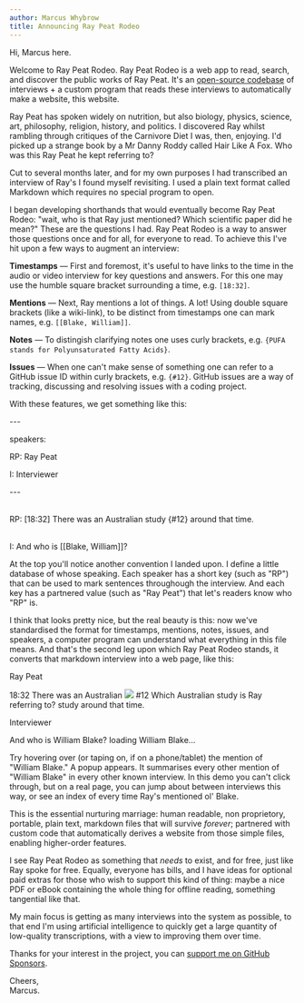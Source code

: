 ```yaml
---
author: Marcus Whybrow
title: Announcing Ray Peat Rodeo
---
```


Hi, Marcus here.

Welcome to Ray Peat Rodeo. Ray Peat Rodeo is a web app to read, search, and discover the public works of Ray Peat. It's an [open-source codebase](https://github.com/marcuswhybrow/ray-peat-rodeo) of interviews + a custom program that reads these interviews to automatically make a website, this website.

Ray Peat has spoken widely on nutrition, but also biology, physics, science, art, philosophy, religion, history, and politics. I discovered Ray whilst rambling through critiques of the Carnivore Diet I was, then, enjoying. I'd picked up a strange book by a Mr Danny Roddy called Hair Like A Fox. Who was this Ray Peat he kept referring to?

Cut to several months later, and for my own purposes I had transcribed an interview of Ray's I found myself revisiting. I used a plain text format called Markdown which requires no special program to open.

I began developing shorthands that would eventually become Ray Peat Rodeo: "wait, who is that Ray just mentioned? Which scientific paper did he mean?" These are the questions I had. Ray Peat Rodeo is a way to answer those questions once and for all, for everyone to read. To achieve this I've hit upon a few ways to augment an interview:

**Timestamps** — First and foremost, it's useful to have links to the time in the audio or video interview for key questions and answers. For this one may use the humble square bracket surrounding a time, e.g. `[18:32]`.

**Mentions** — Next, Ray mentions a lot of things. A lot! Using double square brackets (like a wiki-link), to be distinct from timestamps one can mark names, e.g. `[[Blake, William]]`.

**Notes** — To distingish clarifying notes one uses curly brackets, e.g. `{PUFA stands for Polyunsaturated Fatty Acids}`.

**Issues** — When one can't make sense of something one can refer to a GitHub issue ID within curly brackets, e.g. `{#12}`. GitHub issues are a way of tracking, discussing and resolving issues with a coding project.

With these features, we get something like this:

<div class="relative mb-32 mt-16 w-[500px] mx-auto">
    <div class="w-[150px] h-[100px] bg-pink-100 rounded-lg absolute -rotate-1 -left-8"></div>
    <div class="w-[100px] h-[90px] bg-pink-50 rounded-lg absolute -rotate-2 -left-32 top-32"></div>
    <div class="w-[40px] h-[30px] bg-pink-50/60 rounded absolute -rotate-3 -left-24 top-16"></div>
    <div class="w-[200px] h-[150px] bg-pink-200/60 rounded-lg absolute -rotate-2 -right-32 -bottom-16"></div>
    <div class="relative top-16 text-left rounded-lg w-[500px] overflow-hidden shadow-2xl shadow-pink-500/10 font-mono text-lg text-pink-600 bg-gradient-to-bl from-pink-300 to-white -rotate-3">
        <div class="h-8">
            <div class="pt-6 pl-8">
                <div class="rounded-full bg-red-400/40 w-4 h-4 inline-block"></div>
                <div class="rounded-full bg-red-400/40 w-4 h-4 ml-[10px] inline-block"></div>
                <div class="rounded-full bg-red-400/40 w-4 h-4 ml-[10px] inline-block"></div>
            </div>
        </div>
        <div id="frontmatter" class="px-8 pt-6 pb-6">
            <p>---</p>
            <p>
                <span class="text-red-400">speakers:</span>
            </p>
            <p class="ml-4">
                <span class="text-red-400">RP:</span> Ray Peat
            </p>
            <p class="ml-4">
                <span class="text-red-400">I:</span> Interviewer
            </p>
            <p>---</p>
            <p>
                <br/>
                <span class="text-red-500">RP:</span>
                <span class="text-purple-500">[18:32]</span>
                There was an Australian study 
                <span class="text-purple-500">{#12}</span>
                around that time.
            </p>
            <p>
                <br/>
                <span class="text-red-500">I:</span>
                And who is 
                <span class="text-purple-500">[[Blake, William]]</span>?
            </p>
        </div>
    </div>
</div>

At the top you'll notice another convention I landed upon. I define a little database of whose speaking. Each speaker has a short key (such as "RP") that can be used to mark sentences throughough the interview. And each key has a partnered value (such as "Ray Peat") that let's readers know who "RP" is.

I think that looks pretty nice, but the real beauty is this: now we've standardised the format for timestamps, mentions, notes, issues, and speakers, a computer program can understand what everything in this file means. And that's the second leg upon which Ray Peat Rodeo stands, it converts that markdown interview into a web page, like this:

<div class="mt-8 mb-16 inline-block align-top text-left w-full backdrop-blur-2xl bg-gradient-to-br from-white/90 to-gray-100/30 rounded-lg shadow-2xl shadow-purple-700/20 " >
    <div class="py-4 bg-gradient-to-r from-blue-200 to-purple-300 rounded-t-lg">
        <div class="h-8 w-3/5 mx-auto bg-gradient-to-br from-white/60 to-white/50 rounded"></div>
    </div>
    <div class="px-8 pb-10 pt-2 max-w-xl mx-auto">
        <!-- Utterance -->
        <div class="font-sans ml-1 mr-16">
            <div class="text-sm mt-8 mb-4 block text-gray-400" >
                Ray Peat
            </div>
            <div class="p-8 rounded shadow text-gray-900 bg-gray-100">
                <p>
                    <span class="text-sm px-2 py-1 rounded-md bg-gray-300 hover:bg-gray-500 text-gray-50 cursor-pointer">18:32</span>
                    There was an Australian 
                    <!-- issue -->
                    <span
                        class="
                          z-10 block transition-all m-2 p-4 hover:translate-y-1 shadow-xl hover:shadow-2xl shadow-yellow-800/20 hover:shadow-yellow-600/40 rounded-md bg-gradient-to-br from-yellow-200 from-10% to-amber-200 hover:from-yellow-100 hover:from-70% hover:to-amber-200 xl:block w-2/5 mr-[-20%] float-right clear-right text-sm relative leading-5 tracking-tight
                          cursor-pointer
                        "
                    >
                        <span class="text-yellow-900 font-bold mr-0.5">
                            <img src="/assets/images/github-mark.svg" class="h-4 w-4 inline-block relative top-[-1px] mr-0.5"/> #12
                        </span>
                        <span class="text-yellow-800">Which Australian study is Ray referring to?</span>
                    </span>
                    study around that time.
                </p>
            </div>
        </div>
        <!-- Utterance -->
        <div class="font-sans ml-16 mr-1" >
            <div class="text-sm mt-8 mb-4 block text-sky-400">Interviewer</div>
            <div class="p-8 rounded shadow text-sky-900 bg-gradient-to-br from-sky-100 to-blue-200">
                <p>
                    And who is 
                    <!-- Blake mention -->
                    <span
                        hx-trigger="load"
                        hx-target="find .popup"
                        hx-get="/api/mentionable/popup/William-Blake"
                        hx-swap="innerHTML"
                        hx-select=".hx-select"
                        class="relative cursor-pointer"
                        _="
                              on mouseenter
                                remove .hidden from .popup in me
                                send stopWiggling to .label in me
                              on mouseleave
                                wait for mouseenter or 500ms
                                if the result's type is not 'mouseenter'
                                  add .hidden to .popup in me
                                end
                            "
                    >
                        <span
                            class=" label font-mono font-bold tracking-normal drop-shadow-md box-decoration-clone border-b text-sky-800 hover:text-sky-900 shadow-pink-300 border-sky-800 inline-block rotate-0 transition-all "
                        >William Blake</span>?
                        <span
                            class="
                                popup
                                bg-white shadow-2xl block absolute 
                                hidden
                                z-10 
                                overflow-hidden
                                overflow-y-auto 
                                mb-4 
                                w-[400px] h-[300px]
                                left-[calc(50%-200px)]
                                top-8
                                scrollbar
                                scrollbar-track-slate-100
                                scrollbar-thumb-slate-200
                              "
                            _="on click halt the event"
                        >
                            <span class="text-center text-gray-400 block p-8">
                                loading William Blake...
                            </span>
                        </span>
                    </span>
                </p>
            </div>
        </div>
    </div>
</div>

Try hovering  over (or taping on, if on a phone/tablet) the mention of "William Blake." A popup appears. It summarises every other mention of "William Blake" in every other known interview. In this demo you can't click through, but on a real page, you can jump about between interviews this way, or see an index of every time Ray's mentioned ol' Blake.

This is the essential nurturing marriage: human readable, non proprietory, portable, plain text, markdown files that will survive _forever_; partnered with custom code that automatically derives a website from those simple files, enabling higher-order features.

I see Ray Peat Rodeo as something that _needs_ to exist, and for free, just like Ray spoke for free. Equally, everyone has bills, and I have ideas for optional paid extras for those who wish to support this kind of thing: maybe a nice PDF or eBook containing the whole thing for offline reading, something tangential like that.

My main focus is getting as many interviews into the system as possible, to that end I'm using artificial intelligence to quickly get a large quantity of low-quality transcriptions, with a view to improving them over time.

Thanks for your interest in the project, you can [support me on GitHub Sponsors](https://github.com/sponsors/marcuswhybrow).

Cheers,  
Marcus. 
